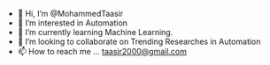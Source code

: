- 👋 Hi, I’m @MohammedTaasir
- 👀 I’m interested in Automation
- 🌱 I’m currently learning Machine Learning.
- 💞️ I’m looking to collaborate on Trending Researches in Automation
- 📫 How to reach me ... taasir2000@gmail.com

<!---
MohammedTaasir/MohammedTaasir is a ✨ special ✨ repository because its `README.md` (this file) appears on your GitHub profile.
You can click the Preview link to take a look at your changes.
--->
